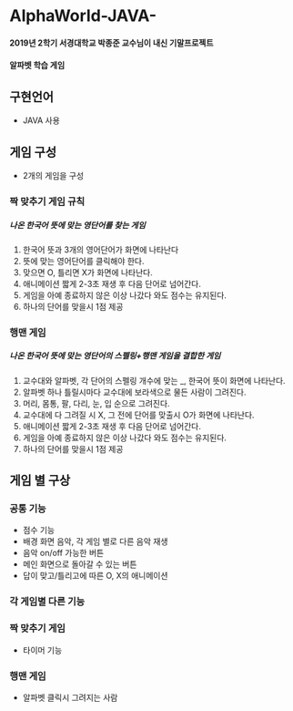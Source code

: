 # AlphaWorld-JAVA-
#### 2019년 2학기 서경대학교 박종준 교수님이 내신 기말프로젝트
#### 알파벳 학습 게임

## 구현언어
- JAVA 사용

## 게임 구성
- 2개의 게임을 구성

### 짝 맞추기 게임 규칙
##### 나온 한국어 뜻에 맞는 영단어를 찾는 게임

1. 한국어 뜻과 3개의 영어단어가 화면에 나타난다
2. 뜻에 맞는 영어단어를 클릭해야 한다.
3. 맞으면 O, 틀리면 X가 화면에 나타난다.
4. 애니메이션 짧게 2-3초 재생 후 다음 단어로 넘어간다.
5. 게임을 아예 종료하지 않은 이상 나갔다 와도 점수는 유지된다.
6. 하나의 단어를 맞을시 1점 제공

### 행맨 게임
##### 나온 한국어 뜻에 맞는 영단어의 스펠링+행맨 게임을 결합한 게임

1. 교수대와 알파벳, 각 단어의 스펠링 개수에 맞는 _, 한국어 뜻이 화면에 나타난다.
2. 알파벳 하나 틀릴시마다 교수대에 보라색으로 물든 사람이 그려진다.
3. 머리, 몸통, 팔, 다리, 눈, 입 순으로 그려진다.
4. 교수대에 다 그려질 시 X, 그 전에 단어를 맞출시 O가 화면에 나타난다.
4. 애니메이션 짧게 2-3초 재생 후 다음 단어로 넘어간다.
5. 게임을 아예 종료하지 않은 이상 나갔다 와도 점수는 유지된다.
6. 하나의 단어를 맞을시 1점 제공

## 게임 별 구상

### 공통 기능
- 점수 기능
- 배경 화면 음악, 각 게임 별로 다른 음악 재생
- 음악 on/off 가능한 버튼
- 메인 화면으로 돌아갈 수 있는 버튼
- 답이 맞고/틀리고에 따른 O, X의 애니메이션

### 각 게임별 다른 기능

### 짝 맞추기 게임
- 타이머 기능

### 행맨 게임

- 알파벳 클릭시 그려지는 사람
